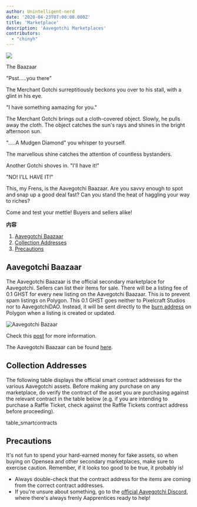 ```yaml
---
author: Unintelligent-nerd
date: '2020-04-23T07:00:00.000Z'
title: 'Marketplace'
description: 'Aavegotchi Marketplaces'
contributors:
  - "chinyh"
---
```


<div class="headerImageContainer">
<img class="headerImage" src="/marketplace/baazaar.gif">
<p class="headerImageText">The Baazaar</p>
</div>

"Psst.....you there"

The Merchant Gotchi surreptitiously beckons you over to his stall, with a glint in his eye.

"I have something aamazing for you."

The Merchant Gotchi brings out a cloth-covered object. Slowly, he pulls away the cloth. The object catches the sun's rays and shines in the bright afternoon sun.

".....A Mudgen Diamond" you whisper to yourself.

The marvellous shine catches the attention of countless bystanders.

Another Gotchi shoves in. "I'll have it!"

"NO! I'LL HAVE IT!"

This, my Frens, is the Aavegotchi Baazaar. Are you savvy enough to spot and snap up a good deal fast? Can you stand the heat of haggling your way to riches?

Come and test your mettle! Buyers and sellers alike!

<div class="contentsBox">

**内容**

<ol>
<li><a href=#aavegotchi-baazaar>Aavegotchi Baazaar</a></li>
<li><a href=#collection-addresses>Collection Addresses</a></li>
<li><a href=#precautions>Precautions</a></li>
</ol>

</div>

## Aavegotchi Baazaar

The Aavegotchi Baazaar is the official secondary marketplace for Aavegotchi. Sellers can list their items for sale. There will be a listing fee of 0.1 GHST for every new listing on the Aavegotchi Baazaar. This is to prevent spam listings on Polygon. This 0.1 GHST goes neither to Pixelcraft Studios nor to AavegotchiDAO. Instead, it will be sent directly to the [burn address](https://explorer-mainnet.maticvigil.com/address/{{BURN_ADDRESS}}/tokens) on Polygon when a listing is created or updated.

<img class = "bodyImage" src = "/marketplace/aavegotchi-baazaar.png" alt = "Aavegotchi Bazaar" />

Check this [post](https://aavegotchi.medium.com/surprise-were-launching-an-aavegotchi-nft-marketplace-f8a388e89d7f) for more information.

The Aavegotchi Baazaar can be found [here](https://aavegotchi.com/baazaar).

## Collection Addresses

The following table displays the official smart contract addresses for the various Aavegotchi assets. Before making any purchase on any marketplace, do verify the contract of the asset you are purchasing against the relevant contract in the table below (e.g. if you are intending to purchase a Raffle Ticket, check against the Raffle Tickets contract address before proceeding).

table_smartcontracts

## Precautions

It's not fun to spend your hard-earned money for fake assets, so when buying on Opensea and other secondary marketplaces, make sure to exercise caution. Remember, if it looks too good to be true, it probably is!

* Always double-check that the contract address for the items are coming from the correct contract addresses.
* If you're unsure about something, go to the [official Aavegotchi Discord](https://discord.com/invite/NPwnWB6), where there's always frenly Aapprentices ready to help!
